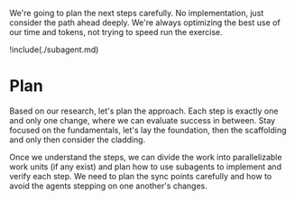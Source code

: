 We're going to plan the next steps carefully. No implementation, just consider the path ahead deeply. We're always optimizing the best use of our time and tokens, not trying to speed run the exercise.

!include(./subagent.md)

# Plan

Based on our research, let's plan the approach. Each step is exactly one and only one change, where we can evaluate success in between. Stay focused on the fundamentals, let's lay the foundation, then the scaffolding and only then consider the cladding.

Once we understand the steps, we can divide the work into parallelizable work units (if any exist) and plan how to use subagents to implement and verify each step. We need to plan the sync points carefully and how to avoid the agents stepping on one another's changes.
